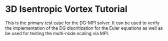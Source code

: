 # 3D Isentropic Vortex Tutorial

This is the primary test case for the DG-MPI solver. It can be used to verify the implementation of the DG discritization for the Euler equations as well as be used for testing the multi-node scaling via MPI.

